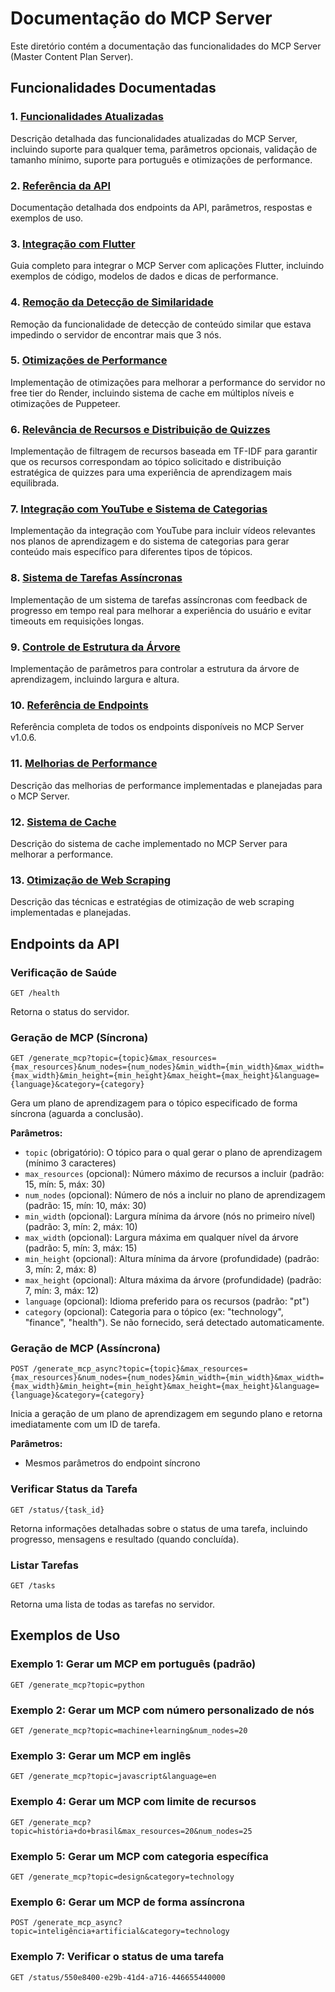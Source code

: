 # Documentação do MCP Server

Este diretório contém a documentação das funcionalidades do MCP Server (Master Content Plan Server).

## Funcionalidades Documentadas

### 1. [Funcionalidades Atualizadas](updated_features.md)

Descrição detalhada das funcionalidades atualizadas do MCP Server, incluindo suporte para qualquer tema, parâmetros opcionais, validação de tamanho mínimo, suporte para português e otimizações de performance.

### 2. [Referência da API](api_reference.md)

Documentação detalhada dos endpoints da API, parâmetros, respostas e exemplos de uso.

### 3. [Integração com Flutter](flutter_integration.md)

Guia completo para integrar o MCP Server com aplicações Flutter, incluindo exemplos de código, modelos de dados e dicas de performance.

### 4. [Remoção da Detecção de Similaridade](removed_similarity_detection.md)

Remoção da funcionalidade de detecção de conteúdo similar que estava impedindo o servidor de encontrar mais que 3 nós.

### 5. [Otimizações de Performance](performance_optimization.md)

Implementação de otimizações para melhorar a performance do servidor no free tier do Render, incluindo sistema de cache em múltiplos níveis e otimizações de Puppeteer.

### 6. [Relevância de Recursos e Distribuição de Quizzes](resource_relevance_and_quiz_distribution.md)

Implementação de filtragem de recursos baseada em TF-IDF para garantir que os recursos correspondam ao tópico solicitado e distribuição estratégica de quizzes para uma experiência de aprendizagem mais equilibrada.

### 7. [Integração com YouTube e Sistema de Categorias](youtube_integration.md)

Implementação da integração com YouTube para incluir vídeos relevantes nos planos de aprendizagem e do sistema de categorias para gerar conteúdo mais específico para diferentes tipos de tópicos.

### 8. [Sistema de Tarefas Assíncronas](async_tasks_system.md)

Implementação de um sistema de tarefas assíncronas com feedback de progresso em tempo real para melhorar a experiência do usuário e evitar timeouts em requisições longas.

### 9. [Controle de Estrutura da Árvore](tree_structure_control.md)

Implementação de parâmetros para controlar a estrutura da árvore de aprendizagem, incluindo largura e altura.

### 10. [Referência de Endpoints](endpoints_reference.md)

Referência completa de todos os endpoints disponíveis no MCP Server v1.0.6.

### 11. [Melhorias de Performance](performance_improvements.md)

Descrição das melhorias de performance implementadas e planejadas para o MCP Server.

### 12. [Sistema de Cache](caching_system.md)

Descrição do sistema de cache implementado no MCP Server para melhorar a performance.

### 13. [Otimização de Web Scraping](web_scraping_optimization.md)

Descrição das técnicas e estratégias de otimização de web scraping implementadas e planejadas.

## Endpoints da API

### Verificação de Saúde

```
GET /health
```

Retorna o status do servidor.

### Geração de MCP (Síncrona)

```
GET /generate_mcp?topic={topic}&max_resources={max_resources}&num_nodes={num_nodes}&min_width={min_width}&max_width={max_width}&min_height={min_height}&max_height={max_height}&language={language}&category={category}
```

Gera um plano de aprendizagem para o tópico especificado de forma síncrona (aguarda a conclusão).

**Parâmetros:**

- `topic` (obrigatório): O tópico para o qual gerar o plano de aprendizagem (mínimo 3 caracteres)
- `max_resources` (opcional): Número máximo de recursos a incluir (padrão: 15, mín: 5, máx: 30)
- `num_nodes` (opcional): Número de nós a incluir no plano de aprendizagem (padrão: 15, mín: 10, máx: 30)
- `min_width` (opcional): Largura mínima da árvore (nós no primeiro nível) (padrão: 3, mín: 2, máx: 10)
- `max_width` (opcional): Largura máxima em qualquer nível da árvore (padrão: 5, mín: 3, máx: 15)
- `min_height` (opcional): Altura mínima da árvore (profundidade) (padrão: 3, mín: 2, máx: 8)
- `max_height` (opcional): Altura máxima da árvore (profundidade) (padrão: 7, mín: 3, máx: 12)
- `language` (opcional): Idioma preferido para os recursos (padrão: "pt")
- `category` (opcional): Categoria para o tópico (ex: "technology", "finance", "health"). Se não fornecido, será detectado automaticamente.

### Geração de MCP (Assíncrona)

```
POST /generate_mcp_async?topic={topic}&max_resources={max_resources}&num_nodes={num_nodes}&min_width={min_width}&max_width={max_width}&min_height={min_height}&max_height={max_height}&language={language}&category={category}
```

Inicia a geração de um plano de aprendizagem em segundo plano e retorna imediatamente com um ID de tarefa.

**Parâmetros:**

- Mesmos parâmetros do endpoint síncrono

### Verificar Status da Tarefa

```
GET /status/{task_id}
```

Retorna informações detalhadas sobre o status de uma tarefa, incluindo progresso, mensagens e resultado (quando concluída).

### Listar Tarefas

```
GET /tasks
```

Retorna uma lista de todas as tarefas no servidor.

## Exemplos de Uso

### Exemplo 1: Gerar um MCP em português (padrão)

```
GET /generate_mcp?topic=python
```

### Exemplo 2: Gerar um MCP com número personalizado de nós

```
GET /generate_mcp?topic=machine+learning&num_nodes=20
```

### Exemplo 3: Gerar um MCP em inglês

```
GET /generate_mcp?topic=javascript&language=en
```

### Exemplo 4: Gerar um MCP com limite de recursos

```
GET /generate_mcp?topic=história+do+brasil&max_resources=20&num_nodes=25
```

### Exemplo 5: Gerar um MCP com categoria específica

```
GET /generate_mcp?topic=design&category=technology
```

### Exemplo 6: Gerar um MCP de forma assíncrona

```
POST /generate_mcp_async?topic=inteligência+artificial&category=technology
```

### Exemplo 7: Verificar o status de uma tarefa

```
GET /status/550e8400-e29b-41d4-a716-446655440000
```

